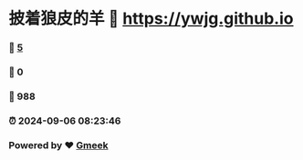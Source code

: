 # 披着狼皮的羊 :link: https://ywjg.github.io 
### :page_facing_up: [5](https://ywjg.github.io/tag.html) 
### :speech_balloon: 0 
### :hibiscus: 988 
### :alarm_clock: 2024-09-06 08:23:46 
### Powered by :heart: [Gmeek](https://github.com/Meekdai/Gmeek)
